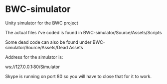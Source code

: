 BWC-simulator
=============

Unity simulator for the BWC project

The actual files i've coded is found in BWC-simulator/Source/Assets/Scripts

Some dead code can also be found under BWC-simulator/Source/Assets/Dead Assets


Address for the simulator is:

ws://127.0.0.1:80/Simulator


Skype is running on port 80 so you will have to close that for it to work.
